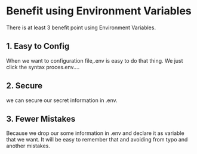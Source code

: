 # Benefit using Environment Variables
There is at least 3 benefit point using Environment Variables.

## 1. Easy to Config
 When we want to configuration file,.env is easy to do that thing. We just click the syntax proces.env....

 ## 2. Secure
 we can secure our secret information in .env. 

 ## 3. Fewer Mistakes
Because we drop our some information in .env and declare it as variable that we want. It will be easy to remember that and avoiding from typo and another mistakes.